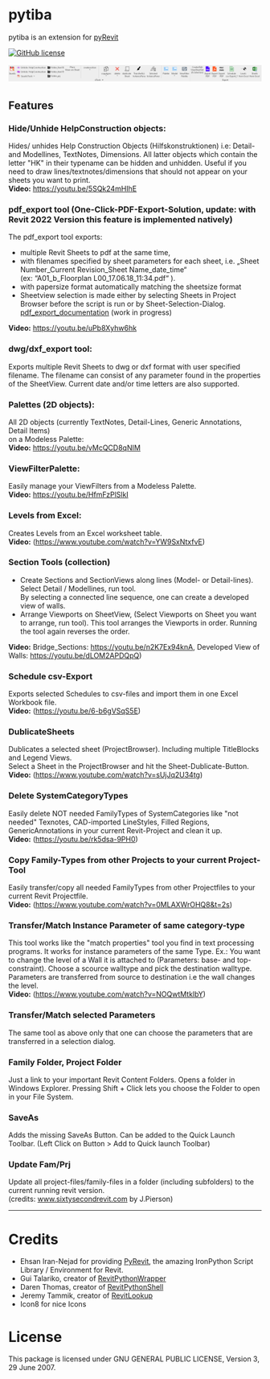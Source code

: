 # pytiba
pytiba is an extension for [pyRevit](http://eirannejad.github.io/pyRevit/)

[![GitHub license](https://img.shields.io/badge/License-GPL3-brightgreen.svg)](https://github.com/tillbaum/pytiba/blob/master/LICENSE)

![](https://github.com/tillbaum/pytiba/blob/master/pytiba%20documentation/pytiba.png)

## Features
### Hide/Unhide HelpConstruction objects:
Hides/ unhides Help Construction Objects (Hilfskonstruktionen) i.e: Detail- and Modellines, TextNotes, Dimensions. 
All latter objects which contain the letter "HK" in their typename can be hidden and unhidden. 
Useful if you need to draw lines/textnotes/dimensions that should not appear on your sheets you want to print.\
__Video:__ https://youtu.be/5SQk24mHIhE

### pdf_export tool (One-Click-PDF-Export-Solution, update: with Revit 2022 Version this feature is implemented natively) 
The pdf_export tool exports: 
+   multiple Revit Sheets to pdf at the same time, 
+   with filenames specified by sheet parameters for each sheet, i.e. 
    „Sheet Number_Current Revision_Sheet Name_date_time“ \
    (ex: “A01_b_Floorplan L00_17.06.18_11:34.pdf“ ). 
+   with papersize format automatically matching the sheetsize format 
+   Sheetview selection is made either by selecting Sheets in Project Browser 
    before the script is run or by Sheet-Selection-Dialog. \
[pdf_export_documentation](pdf_export_doc.md) (work in progress)   
    
 __Video:__ https://youtu.be/uPb8Xyhw6hk 

### dwg/dxf_export tool:
Exports multiple Revit Sheets to dwg or dxf format with user specified filename.
The filename can consist of any parameter found in the properties of the SheetView. 
Current date and/or time letters are also supported. 

### Palettes (2D objects):
All 2D objects (currently TextNotes, Detail-Lines, Generic Annotations, Detail Items)  
on a Modeless Palette:  
__Video:__ https://youtu.be/vMcQCD8qNIM 

### ViewFilterPalette:
Easily manage your ViewFilters from a Modeless Palette.  
__Video:__ https://youtu.be/HfmFzPlSlkI 

### Levels from Excel:
Creates Levels from an Excel worksheet table.  
__Video:__ (https://www.youtube.com/watch?v=YW9SxNtxfvE)

### Section Tools (collection)
+ Create Sections and SectionViews along lines (Model- or Detail-lines).  
Select Detail / Modellines, run tool.  
By selecting a connected line sequence, one can create a developed view of walls. 
+ Arrange Viewports on SheetView, (Select Viewports on Sheet you want to arrange, run tool).
This tool arranges the Viewports in order. Running the tool again reverses the order.  

__Video:__ Bridge_Sections: https://youtu.be/n2K7Ex94knA, Developed View of Walls: https://youtu.be/dLOM2APDQpQ)

### Schedule csv-Export
Exports selected Schedules to csv-files and import them in one Excel Workbook file.  
__Video:__ (https://youtu.be/6-b6gVSqS5E)

### DublicateSheets
Dublicates a selected sheet (ProjectBrowser). Including multiple TitleBlocks and Legend Views.  
Select a Sheet in the ProjectBrowser and hit the Sheet-Dublicate-Button.  
__Video:__ (https://www.youtube.com/watch?v=sUjJq2U34tg)

### Delete SystemCategoryTypes
Easily delete NOT needed FamilyTypes of SystemCategories like "not needed" Texnotes, CAD-imported LineStyles, Filled Regions, GenericAnnotations
in your current Revit-Project and clean it up.  
__Video:__ (https://youtu.be/rk5dsa-9PH0)

### Copy Family-Types from other Projects to your current Project-Tool
Easily transfer/copy all needed FamilyTypes from other Projectfiles to your current Revit Projectfile.  
__Video:__ (https://www.youtube.com/watch?v=0MLAXWrOHQ8&t=2s)

### Transfer/Match Instance Parameter of same category-type
This tool works like the "match properties" tool you find in text processing programs. It works for instance parameters of the same Type.
Ex.: You want to change the level of a Wall it is attached to (Parameters: base- and top-constraint). 
Choose a scource walltype and pick the destination walltype.  
Parameters are transferred from source to destination i.e the wall changes the level.  
__Video:__ (https://www.youtube.com/watch?v=NOQwtMtklbY)  
  
### Transfer/Match selected Parameters  
The same tool as above only that one can choose the parameters that are transferred in a selection dialog.
  
### Family Folder, Project Folder  
Just a link to your important Revit Content Folders. 
Opens a folder in Windows Explorer. 
Pressing Shift + Click lets you choose the Folder to open in your File System. 
  
### SaveAs
Adds the missing SaveAs Button. Can be added to the Quick Launch Toolbar. (Left Click on Button > Add to Quick launch Toolbar)

### Update Fam/Prj
Update all project-files/family-files in a folder (including subfolders) to the current running revit version.  
(credits: www.sixtysecondrevit.com by J.Pierson)



-----------------------------------------------------------------------------------------------------
# Credits
+ Ehsan Iran-Nejad for providing [PyRevit](https://github.com/eirannejad/pyRevit), the amazing IronPython Script Library / Environment for Revit. 
+ Gui Talariko, creator of [RevitPythonWrapper](https://revitpythonwrapper.readthedocs.io/en/latest/)
+ Daren Thomas, creator of [RevitPythonShell](https://github.com/architecture-building-systems/revitpythonshell)
+ Jeremy Tammik, creator of [RevitLookup](https://github.com/jeremytammik/RevitLookup)
+ Icon8 for nice Icons

# License
This package is licensed under GNU GENERAL PUBLIC LICENSE, Version 3, 29 June 2007.




